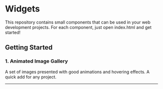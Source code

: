 # Widgets

This repository contains small components that can be used in your web development projects.
For each component, just open index.html and get started!

## Getting Started

### 1. Animated Image Gallery
A set of images presented with good animations and hovering effects. A quick add for any project.



--- 
